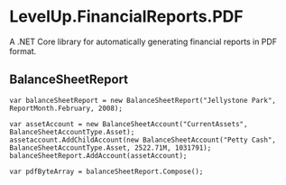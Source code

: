 # LevelUp.FinancialReports.PDF
A .NET Core library for automatically generating financial reports in PDF format.

## BalanceSheetReport
```
var balanceSheetReport = new BalanceSheetReport("Jellystone Park", ReportMonth.February, 2008);

var assetAccount = new BalanceSheetAccount("CurrentAssets", BalanceSheetAccountType.Asset);
assetaccount.AddChildAccount(new BalanceSheetAccount("Petty Cash", BalanceSheetAccountType.Asset, 2522.71M, 1031791);
balanceSheetReport.AddAccount(assetAccount);

var pdfByteArray = balanceSheetReport.Compose();


```
